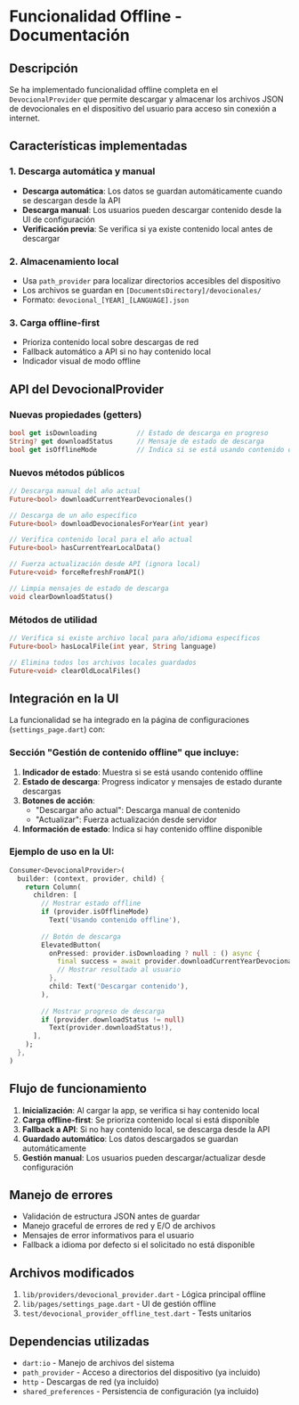 # Funcionalidad Offline - Documentación

## Descripción

Se ha implementado funcionalidad offline completa en el `DevocionalProvider` que permite descargar y almacenar los archivos JSON de devocionales en el dispositivo del usuario para acceso sin conexión a internet.

## Características implementadas

### 1. Descarga automática y manual
- **Descarga automática**: Los datos se guardan automáticamente cuando se descargan desde la API
- **Descarga manual**: Los usuarios pueden descargar contenido desde la UI de configuración
- **Verificación previa**: Se verifica si ya existe contenido local antes de descargar

### 2. Almacenamiento local
- Usa `path_provider` para localizar directorios accesibles del dispositivo
- Los archivos se guardan en `[DocumentsDirectory]/devocionales/`
- Formato: `devocional_[YEAR]_[LANGUAGE].json`

### 3. Carga offline-first
- Prioriza contenido local sobre descargas de red
- Fallback automático a API si no hay contenido local
- Indicador visual de modo offline

## API del DevocionalProvider

### Nuevas propiedades (getters)

```dart
bool get isDownloading          // Estado de descarga en progreso
String? get downloadStatus      // Mensaje de estado de descarga  
bool get isOfflineMode          // Indica si se está usando contenido offline
```

### Nuevos métodos públicos

```dart
// Descarga manual del año actual
Future<bool> downloadCurrentYearDevocionales()

// Descarga de un año específico
Future<bool> downloadDevocionalesForYear(int year)

// Verifica contenido local para el año actual
Future<bool> hasCurrentYearLocalData()

// Fuerza actualización desde API (ignora local)
Future<void> forceRefreshFromAPI()

// Limpia mensajes de estado de descarga
void clearDownloadStatus()
```

### Métodos de utilidad

```dart
// Verifica si existe archivo local para año/idioma específicos
Future<bool> hasLocalFile(int year, String language)

// Elimina todos los archivos locales guardados
Future<void> clearOldLocalFiles()
```

## Integración en la UI

La funcionalidad se ha integrado en la página de configuraciones (`settings_page.dart`) con:

### Sección "Gestión de contenido offline" que incluye:

1. **Indicador de estado**: Muestra si se está usando contenido offline
2. **Estado de descarga**: Progress indicator y mensajes de estado durante descargas
3. **Botones de acción**:
   - "Descargar año actual": Descarga manual de contenido
   - "Actualizar": Fuerza actualización desde servidor
4. **Información de estado**: Indica si hay contenido offline disponible

### Ejemplo de uso en la UI:

```dart
Consumer<DevocionalProvider>(
  builder: (context, provider, child) {
    return Column(
      children: [
        // Mostrar estado offline
        if (provider.isOfflineMode)
          Text('Usando contenido offline'),
          
        // Botón de descarga
        ElevatedButton(
          onPressed: provider.isDownloading ? null : () async {
            final success = await provider.downloadCurrentYearDevocionales();
            // Mostrar resultado al usuario
          },
          child: Text('Descargar contenido'),
        ),
        
        // Mostrar progreso de descarga
        if (provider.downloadStatus != null)
          Text(provider.downloadStatus!),
      ],
    );
  },
)
```

## Flujo de funcionamiento

1. **Inicialización**: Al cargar la app, se verifica si hay contenido local
2. **Carga offline-first**: Se prioriza contenido local si está disponible
3. **Fallback a API**: Si no hay contenido local, se descarga desde la API
4. **Guardado automático**: Los datos descargados se guardan automáticamente
5. **Gestión manual**: Los usuarios pueden descargar/actualizar desde configuración

## Manejo de errores

- Validación de estructura JSON antes de guardar
- Manejo graceful de errores de red y E/O de archivos
- Mensajes de error informativos para el usuario
- Fallback a idioma por defecto si el solicitado no está disponible

## Archivos modificados

1. `lib/providers/devocional_provider.dart` - Lógica principal offline
2. `lib/pages/settings_page.dart` - UI de gestión offline  
3. `test/devocional_provider_offline_test.dart` - Tests unitarios

## Dependencias utilizadas

- `dart:io` - Manejo de archivos del sistema
- `path_provider` - Acceso a directorios del dispositivo (ya incluido)
- `http` - Descargas de red (ya incluido)
- `shared_preferences` - Persistencia de configuración (ya incluido)
